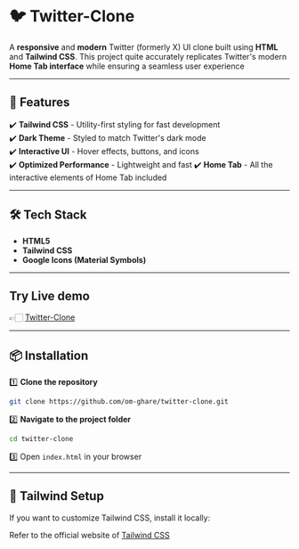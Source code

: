 # 🐦 Twitter-Clone 

A **responsive** and **modern** Twitter (formerly X) UI clone built using **HTML** and **Tailwind CSS**. This project quite accurately replicates Twitter's modern **Home Tab interface** while ensuring a seamless user experience

---

## 🚀 Features  
✔️ **Tailwind CSS** - Utility-first styling for fast development  
✔️ **Dark Theme** - Styled to match Twitter's dark mode  
✔️ **Interactive UI** - Hover effects, buttons, and icons  
✔️ **Optimized Performance** - Lightweight and fast
✔️ **Home Tab** - All the interactive elements of Home Tab included

---

## 🛠️ Tech Stack  
- **HTML5**  
- **Tailwind CSS**  
- **Google Icons (Material Symbols)**  

---

## Try Live demo 
👉🏻 [Twitter-Clone](https://twitter-omghare.vercel.app)

---

## 📦 Installation  

1️⃣ **Clone the repository**  
```sh
git clone https://github.com/om-ghare/twitter-clone.git
```

2️⃣ **Navigate to the project folder**
```sh
cd twitter-clone
```
3️⃣ Open ``` index.html ``` in your browser

---

## 🎨 Tailwind Setup
If you want to customize Tailwind CSS, install it locally:

Refer to the official website of [Tailwind CSS](tailwindcss.com)
